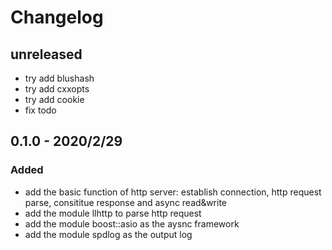 # Changelog

## unreleased

- try add blushash
- try add cxxopts
- try add cookie
- fix todo 

## 0.1.0 - 2020/2/29

### Added

- add the basic function of http server: establish connection, http request parse, consititue response and async read&write
- add the module llhttp to parse http request
- add the module boost::asio as the aysnc framework
- add the module spdlog as the output log


